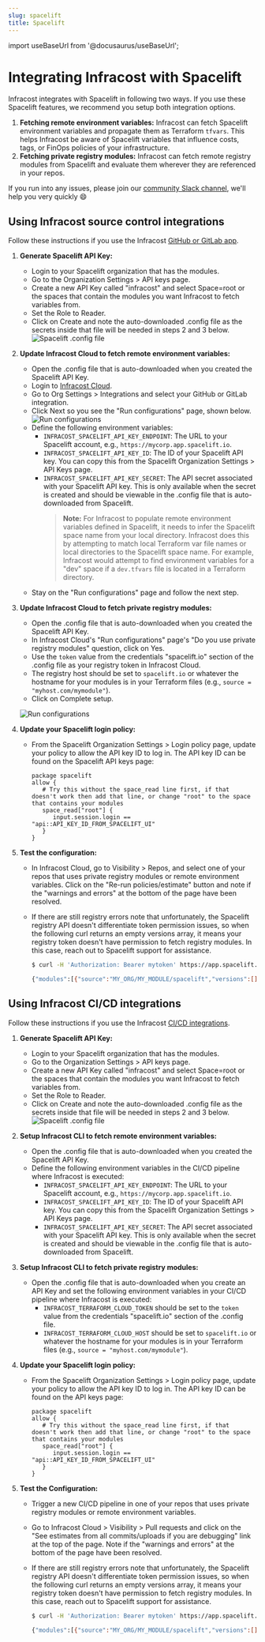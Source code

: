 ```yaml
---
slug: spacelift
title: Spacelift
---
```


import useBaseUrl from '@docusaurus/useBaseUrl';

# Integrating Infracost with Spacelift

Infracost integrates with Spacelift in following two ways. If you use these Spacelift features, we recommend you setup both integration options.

1. **Fetching remote environment variables:** Infracost can fetch Spacelift environment variables and propagate them as Terraform `tfvars`. This helps Infracost be aware of Spacelift variables that influence costs, tags, or FinOps policies of your infrastructure.
2. **Fetching private registry modules:** Infracost can fetch remote registry modules from Spacelift and evaluate them wherever they are referenced in your repos.

If you run into any issues, please join our [community Slack channel](https://www.infracost.io/community-chat), we'll help you very quickly 😄

## Using Infracost source control integrations

Follow these instructions if you use the Infracost [GitHub or GitLab app](/docs/integrations/cicd/#source-control-integrations-recommended).

1. **Generate Spacelift API Key:**
   - Login to your Spacelift organization that has the modules.
   - Go to the Organization Settings > API keys page.
   - Create a new API Key called "infracost" and select Space=root or the spaces that contain the modules you want Infracost to fetch variables from.
   - Set the Role to Reader.
   - Click on Create and note the auto-downloaded .config file as the secrets inside that file will be needed in steps 2 and 3 below.
     ![Spacelift .config file](/img/infracost-cloud/spacelift/config_file.png)

2. **Update Infracost Cloud to fetch remote environment variables:**
   - Open the .config file that is auto-downloaded when you created the Spacelift API Key.
   - Login to [Infracost Cloud](https://dashboard.infracost.io).
   - Go to Org Settings > Integrations and select your GitHub or GitLab integration.
   - Click Next so you see the "Run configurations" page, shown below.
     ![Run configurations](/img/infracost-cloud/spacelift/github_run_configurations.png)
   - Define the following environment variables:
     - `INFRACOST_SPACELIFT_API_KEY_ENDPOINT`: The URL to your Spacelift account, e.g., `https://mycorp.app.spacelift.io`.
     - `INFRACOST_SPACELIFT_API_KEY_ID`: The ID of your Spacelift API key. You can copy this from the Spacelift Organization Settings > API Keys page.
     - `INFRACOST_SPACELIFT_API_KEY_SECRET`: The API secret associated with your Spacelift API key. This is only available when the secret is created and should be viewable in the .config file that is auto-downloaded from Spacelift.
       > **Note:** For Infracost to populate remote environment variables defined in Spacelift, it needs to infer the Spacelift space name from your local directory. Infracost does this by attempting to match local Terraform var file names or local directories to the Spacelift space name. For example, Infracost would attempt to find environment variables for a "dev" space if a `dev.tfvars` file is located in a Terraform directory.
   - Stay on the "Run configurations" page and follow the next step.

3. **Update Infracost Cloud to fetch private registry modules:**
   - Open the .config file that is auto-downloaded when you created the Spacelift API Key.
   - In Infracost Cloud's "Run configurations" page's "Do you use private registry modules" question, click on Yes.
   - Use the `token` value from the credentials "spacelift.io" section of the .config file as your registry token in Infracost Cloud.
   - The registry host should be set to `spacelift.io` or whatever the hostname for your modules is in your Terraform files (e.g., `source = "myhost.com/mymodule"`).
   - Click on Complete setup.

   ![Run configurations](/img/infracost-cloud/spacelift/github_run_remote_module.png)

4. **Update your Spacelift login policy:**
   - From the Spacelift Organization Settings > Login policy page, update your policy to allow the API key ID to log in. The API key ID can be found on the Spacelift API keys page:
     ```rego
     package spacelift
     allow {
        # Try this without the space_read line first, if that doesn't work then add that line, or change "root" to the space that contains your modules
        space_read["root"] {
           input.session.login == "api::API_KEY_ID_FROM_SPACELIFT_UI"
        }
     }
     ```

5. **Test the configuration:**
   - In Infracost Cloud, go to Visibility > Repos, and select one of your repos that uses private registry modules or remote environment variables. Click on the "Re-run policies/estimate" button and note if the "warnings and errors" at the bottom of the page have been resolved.
   - If there are still registry errors note that unfortunately, the Spacelift registry API doesn't differentiate token permission issues, so when the following curl returns an empty versions array, it means your registry token doesn't have permission to fetch registry modules. In this case, reach out to Spacelift support for assistance.

     ```bash
     $ curl -H 'Authorization: Bearer mytoken' https://app.spacelift.io/registry/modules/v1/MY_ORG/MY_MODULE/spacelift/versions

     {"modules":[{"source":"MY_ORG/MY_MODULE/spacelift","versions":[]}]} # token isn't working
     ```

## Using Infracost CI/CD integrations

Follow these instructions if you use the Infracost [CI/CD integrations](/docs/integrations/cicd/#cicd-integrations).

1. **Generate Spacelift API Key:**
   - Login to your Spacelift organization that has the modules.
   - Go to the Organization Settings > API keys page.
   - Create a new API Key called "infracost" and select Space=root or the spaces that contain the modules you want Infracost to fetch variables from.
   - Set the Role to Reader.
   - Click on Create and note the auto-downloaded .config file as the secrets inside that file will be needed in steps 2 and 3 below.
     ![Spacelift .config file](/img/infracost-cloud/spacelift/config_file.png)

2. **Setup Infracost CLI to fetch remote environment variables:**
   - Open the .config file that is auto-downloaded when you created the Spacelift API Key.
   - Define the following environment variables in the CI/CD pipeline where Infracost is executed:
     - `INFRACOST_SPACELIFT_API_KEY_ENDPOINT`: The URL to your Spacelift account, e.g., `https://mycorp.app.spacelift.io`.
     - `INFRACOST_SPACELIFT_API_KEY_ID`: The ID of your Spacelift API key. You can copy this from the Spacelift Organization Settings > API Keys page.
     - `INFRACOST_SPACELIFT_API_KEY_SECRET`: The API secret associated with your Spacelift API key. This is only available when the secret is created and should be viewable in the .config file that is auto-downloaded from Spacelift.

3. **Setup Infracost CLI to fetch private registry modules:**
   - Open the .config file that is auto-downloaded when you create an API Key and set the following environment variables in your CI/CD pipeline where Infracost is executed:
     - `INFRACOST_TERRAFORM_CLOUD_TOKEN` should be set to the `token` value from the credentials "spacelift.io" section of the .config file.
     - `INFRACOST_TERRAFORM_CLOUD_HOST` should be set to `spacelift.io` or whatever the hostname for your modules is in your Terraform files (e.g., `source = "myhost.com/mymodule"`).

4. **Update your Spacelift login policy:**
   - From the Spacelift Organization Settings > Login policy page, update your policy to allow the API key ID to log in. The API key ID can be found on the API keys page:
     ```rego
     package spacelift
     allow {
        # Try this without the space_read line first, if that doesn't work then add that line, or change "root" to the space that contains your modules
        space_read["root"] {
           input.session.login == "api::API_KEY_ID_FROM_SPACELIFT_UI"
        }
     }
     ```

5. **Test the Configuration:**
   - Trigger a new CI/CD pipeline in one of your repos that uses private registry modules or remote environment variables.
   - Go to Infracost Cloud > Visibility > Pull requests and click on the "See estimates from all commits/uploads if you are debugging" link at the top of the page. Note if the "warnings and errors" at the bottom of the page have been resolved.
   - If there are still registry errors note that unfortunately, the Spacelift registry API doesn't differentiate token permission issues, so when the following curl returns an empty versions array, it means your registry token doesn't have permission to fetch registry modules. In this case, reach out to Spacelift support for assistance.

     ```bash
     $ curl -H 'Authorization: Bearer mytoken' https://app.spacelift.io/registry/modules/v1/MY_ORG/MY_MODULE/spacelift/versions

     {"modules":[{"source":"MY_ORG/MY_MODULE/spacelift","versions":[]}]} # token isn't working
     ```
